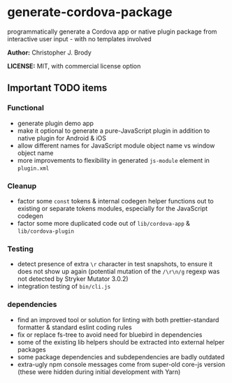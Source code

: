 # generate-cordova-package

programmatically generate a Cordova app or native plugin package from interactive user input - with no templates involved

**Author:** Christopher J. Brody

**LICENSE:** MIT, with commercial license option

## Important TODO items

### Functional

- generate plugin demo app
- make it optional to generate a pure-JavaScript plugin in addition to native plugin for Android & iOS
- allow different names for JavaScript module object name vs window object name
- more improvements to flexibility in generated `js-module` element in `plugin.xml`

### Cleanup

- factor some `const` tokens & internal codegen helper functions out to existing or separate tokens modules, especially for the JavaScript codegen
- factor some more duplicated code out of `lib/cordova-app` & `lib/cordova-plugin`

### Testing

- detect presence of extra `\r` character in test snapshots, to ensure it does not show up again (potential mutation of the `/\r\n/g` regexp was not detected by Stryker Mutator 3.0.2)
- integration testing of `bin/cli.js`

### dependencies

- find an improved tool or solution for linting with both prettier-standard formatter & standard eslint coding rules
- fix or replace fs-tree to avoid need for bluebird in dependencies
- some of the existing lib helpers should be extracted into external helper packages
- some package dependencies and subdependencies are badly outdated
- extra-ugly npm console messages come from super-old core-js version (these were hidden during initial development with Yarn)
